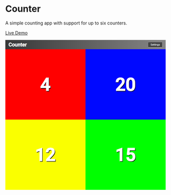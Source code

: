 # Counter

A simple counting app with support for up to six counters.

[Live Demo](https://robsassack.github.io/counter/)

![Screenshot of four counters](screenshot.png)
